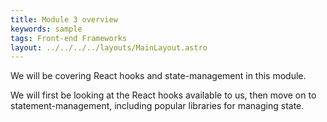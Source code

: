 ```yaml
---
title: Module 3 overview
keywords: sample
tags: Front-end Frameworks
layout: ../../../../layouts/MainLayout.astro
---
```


We will be covering React hooks and state-management in this module.

We will first be looking at the React hooks available to us, then move on to statement-management, including popular libraries for managing state.

